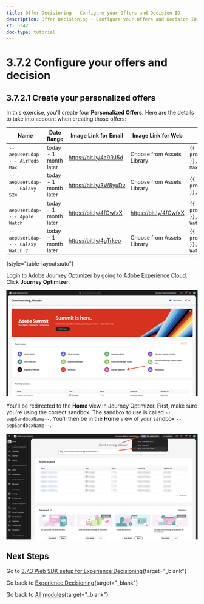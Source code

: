 ```yaml
---
title: Offer Decisioning - Configure your Offers and Decision ID
description: Offer Decisioning - Configure your Offers and Decision ID
kt: 5342
doc-type: tutorial
---
```

# 3.7.2 Configure your offers and decision

## 3.7.2.1 Create your personalized offers

In this exercise, you'll create four **Personalized Offers**. Here are the details to take into account when creating those offers:

|Name | Date Range | Image Link for Email | Image Link for Web | Text | Priority | Eligibility  | Language| Capping Frequency| Image Name|
|-----|------------|----------------------|--------------------|------|:--------:|--------------|:-------:|:-------:|:-------:|
|`--aepUserLdap-- - AirPods Max` | today - 1 month later | https://bit.ly/4a9RJ5d | Choose from Assets Library |`{{ profile.person.name.firstName }}, 10% discount on AirPods Max`| 25 | all - Female Customers   | English (United States) | 3|Apple AirPods Max- Female.jpg|
|`--aepUserLdap-- - Galaxy S24` | today - 1 month later  | https://bit.ly/3W8yuDv | Choose from Assets Library|`{{ profile.person.name.firstName }}, 5% discount on Galaxy S24`| 15 | all - Female Customers   | English (United States) | 3| Galaxy S24 – Female.jpg|
|`--aepUserLdap-- - Apple Watch` | today - 1 month later | https://bit.ly/4fGwfxX | https://bit.ly/4fGwfxX|`{{ profile.person.name.firstName }}, 10% discount on Apple Watch`| 25 | all - Male Customers | English (United States) | 3| Apple Watch - Male.jpg|
|`--aepUserLdap-- - Galaxy Watch 7` | today - 1 month later | https://bit.ly/4gTrkeo | Choose from Assets Library| `{{ profile.person.name.firstName }}, 5% discount on Galaxy Watch 7`| 15 | all - Male Customers  | English (United States) | 3| Galaxy Watch7 - Male.jpg|

{style="table-layout:auto"}

Login to Adobe Journey Optimizer by going to [Adobe Experience Cloud](https://experience.adobe.com). Click **Journey Optimizer**.

![ACOP](./../../../../modules/delivery-activation/ajo-b2c/ajob2c-1/images/acophome.png)

You'll be redirected to the **Home**  view in Journey Optimizer. First, make sure you're using the correct sandbox. The sandbox to use is called `--aepSandboxName--`. You'll then be in the **Home** view of your sandbox `--aepSandboxName--`.

![ACOP](./../../../../modules/delivery-activation/ajo-b2c/ajob2c-1/images/acoptriglp.png)

## Next Steps

Go to [3.7.3 Web SDK setup for Experience Decisioning](./ex3.md){target="_blank"}

Go back to [Experience Decisioning](ajo-decisioning.md){target="_blank"}

Go back to [All modules](./../../../../overview.md){target="_blank"}
